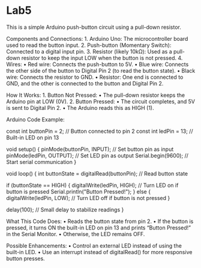 # Lab5
This is a simple Arduino push-button circuit using a pull-down resistor.

Components and Connections: 1. Arduino Uno: The microcontroller board used to read the button input. 2. Push-button (Momentary Switch): Connected to a digital input pin. 3. Resistor (likely 10kΩ): Used as a pull-down resistor to keep the input LOW when the button is not pressed. 4. Wires: • Red wire: Connects the push-button to 5V. • Blue wire: Connects the other side of the button to Digital Pin 2 (to read the button state). • Black wire: Connects the resistor to GND. • Resistor: One end is connected to GND, and the other is connected to the button and Digital Pin 2.

How It Works: 1. Button Not Pressed: • The pull-down resistor keeps the Arduino pin at LOW (0V). 2. Button Pressed: • The circuit completes, and 5V is sent to Digital Pin 2. • The Arduino reads this as HIGH (1).

Arduino Code Example:

const int buttonPin = 2; // Button connected to pin 2 const int ledPin = 13; // Built-in LED on pin 13

void setup() { pinMode(buttonPin, INPUT); // Set button pin as input pinMode(ledPin, OUTPUT); // Set LED pin as output Serial.begin(9600); // Start serial communication }

void loop() { int buttonState = digitalRead(buttonPin); // Read button state

if (buttonState == HIGH) { digitalWrite(ledPin, HIGH); // Turn LED on if button is pressed Serial.println("Button Pressed!"); } else { digitalWrite(ledPin, LOW); // Turn LED off if button is not pressed }

delay(100); // Small delay to stabilize readings }

What This Code Does: • Reads the button state from pin 2. • If the button is pressed, it turns ON the built-in LED on pin 13 and prints “Button Pressed!” in the Serial Monitor. • Otherwise, the LED remains OFF.

Possible Enhancements: • Control an external LED instead of using the built-in LED. • Use an interrupt instead of digitalRead() for more responsive button presses.
